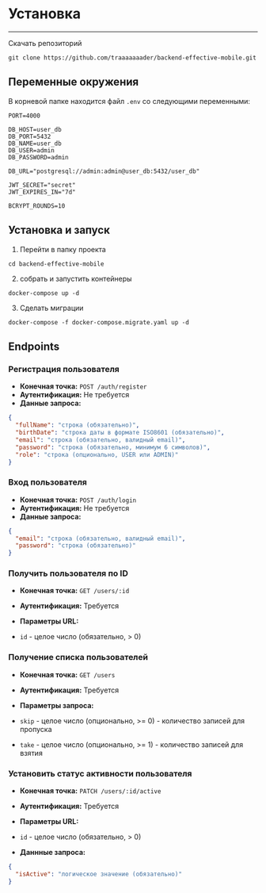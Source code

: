 # Установка

---

Скачать репозиторий

```
git clone https://github.com/traaaaaaader/backend-effective-mobile.git
```

## Переменные окружения

В корневой папке находится файл `.env` со следующими переменными:

```env
PORT=4000

DB_HOST=user_db
DB_PORT=5432
DB_NAME=user_db
DB_USER=admin
DB_PASSWORD=admin

DB_URL="postgresql://admin:admin@user_db:5432/user_db"

JWT_SECRET="secret"
JWT_EXPIRES_IN="7d"

BCRYPT_ROUNDS=10
```

## Установка и запуск

1. Перейти в папку проекта

```
cd backend-effective-mobile
```

2. собрать и запустить контейнеры

```
docker-compose up -d
```

3. Сделать миграции

```
docker-compose -f docker-compose.migrate.yaml up -d
```

## Endpoints

### Регистрация пользователя

- **Конечная точка:** `POST /auth/register`
- **Аутентификация:** Не требуется
- **Данные запроса:**

```json
{
  "fullName": "строка (обязательно)",
  "birthDate": "строка даты в формате ISO8601 (обязательно)",
  "email": "строка (обязательно, валидный email)",
  "password": "строка (обязательно, минимум 6 символов)",
  "role": "строка (опционально, USER или ADMIN)"
}
```

### Вход пользователя

- **Конечная точка:** `POST /auth/login`
- **Аутентификация:** Не требуется
- **Данные запроса:**

```json
{
  "email": "строка (обязательно, валидный email)",
  "password": "строка (обязательно)"
}
```

### Получить пользователя по ID

- **Конечная точка:** `GET /users/:id`
- **Аутентификация:** Требуется
- **Параметры URL:**

- `id` - целое число (обязательно, > 0)

### Получение списка пользователей

- **Конечная точка:** `GET /users`
- **Аутентификация:** Требуется
- **Параметры запроса:**

- `skip` - целое число (опционально, >= 0) - количество записей для пропуска
- `take` - целое число (опционально, >= 1) - количество записей для взятия

### Установить статус активности пользователя

- **Конечная точка:** `PATCH /users/:id/active`
- **Аутентификация:** Требуется
- **Параметры URL:**

- `id` - целое число (обязательно, > 0)

- **Даннные запроса:**

```json
{
  "isActive": "логическое значение (обязательно)"
}
```

